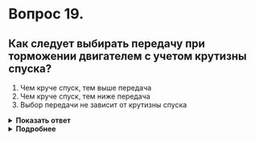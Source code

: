 # Вопрос 19.

## Как следует выбирать передачу при торможении двигателем с учетом крутизны спуска?

1. Чем круче спуск, тем выше передача
2. Чем круче спуск, тем ниже передача
3. Выбор передачи не зависит от крутизны спуска

<details>
<summary><b>Показать ответ</b></summary>
Правильный ответ: 2
</details>
<details>
<summary><b>Подробнее</b></summary>
Такую зависимость эффективности торможения водитель может использовать на крутых спусках, на автомобиле, имеющем механическую коробку перемены передач или перейти в ручной режим для выбора передачи на автоматизированных КПП.
</details>